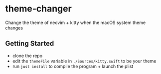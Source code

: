 # theme-changer

Change the theme of neovim + kitty when the macOS system theme changes

## Getting Started

- clone the repo
- edit the `themeFile` variable in `./Sources/kitty.swift` to be your theme
- run `just install` to compile the program + launch the plist
